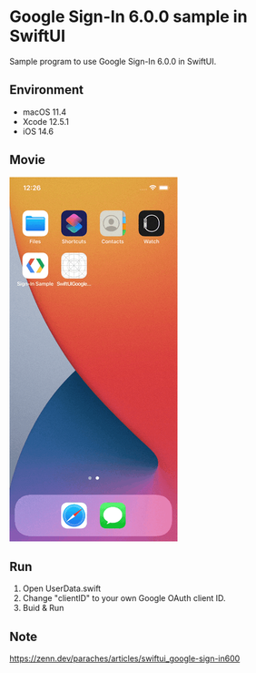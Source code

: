 # Google Sign-In 6.0.0 sample in SwiftUI
Sample program to use Google Sign-In 6.0.0 in SwiftUI.

## Environment
- macOS 11.4
- Xcode 12.5.1
- iOS 14.6

## Movie
![Google Sign-In 6.0.0](SwiftUIGoogleSignInSample.gif)

## Run
1. Open UserData.swift
2. Change "clientID" to your own Google OAuth client ID.
3. Buid & Run

## Note
https://zenn.dev/paraches/articles/swiftui_google-sign-in600
